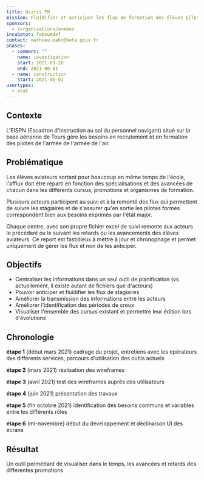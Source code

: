 ```yaml
---
title: Osiris PN
mission: Fluidifier et anticiper les flux de formation des élèves pilotes
sponsors:
  - /organisations/armees
incubator: fabnumdef
contact: mathieu.mahr@beta.gouv.fr
phases:
  - comment: ""
    name: investigation
    start: 2021-03-20
    end: 2021-06-01
  - name: construction
    start: 2021-06-01
usertypes:
  - etat
---
```


## Contexte

L'EISPN (Escadron d'instruction au sol du personnel navigant) situé sur la base aérienne de Tours gère les besoins en recrutement et en formation des pilotes de l'armée de l'armée de l'air. 

## Problématique

Les élèves aviateurs sortant pour beaucoup en même temps de l'école, l'afflux doit être réparti en fonction des spécialisations et des avancées de chacun dans les différents cursus, promotions et organismes de formation.

Plusieurs acteurs participent au suivi et à la remonté des flux qui permettent de suivre les stagiaires et de s'assurer qu'en sortie les pilotes formés correspondent bien aux besoins exprimés par l'état major.

Chaque centre, avec son propre fichier excel de suivi remonte aux acteurs le précédant ou le suivant les retards ou les avancements des élèves aviateurs. Ce report est fastidieux à mettre à jour et chronophage et permet uniquement de gérer les flux et non de les anticiper. 

## Objectifs

- Centraliser les informations dans un seul outil de planification (vs actuellement, il existe autant de fichiers que d'acteurs)
- Pouvoir anticiper et fluidifier les flux de stagiaires
- Améliorer la transmission des informations entre les acteurs
- Améliorer l'identification des périodes de creux
- Visualiser l'ensemble des cursus existant et permettre leur édition lors d'évolutions

## Chronologie

**étape 1** (début mars 2021) cadrage du projet, entretiens avec les opérateurs des différents services,  parcours d'utilisation des outils actuels

**étape 2** (mars 2021) réalisation des wireframes 

**étape 3** (avril 2021) test des wireframes auprès des utilisateurs

**étape 4** (juin 2021) présentation des travaux 

**étape 5** (fin octobre 2021) identification des besoins communs et variables entre les différents rôles

**étape 6** (mi-novembre) début du développement et déclinaison UI des écrans

## Résultat
Un outil permettant de visualiser dans le temps, les avancées et retards des différentes promotions


